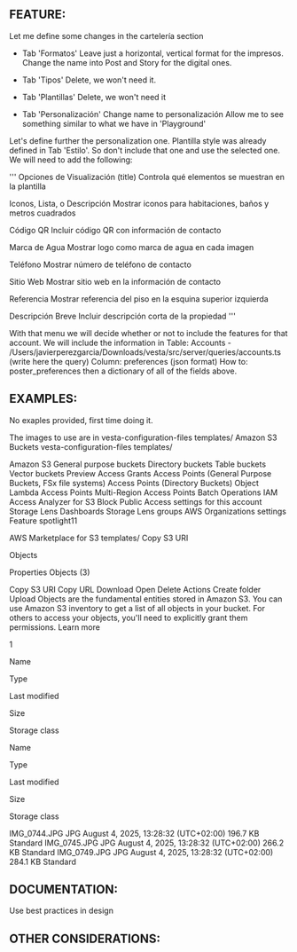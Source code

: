 ## FEATURE:

Let me define some changes in the cartelería section

- Tab 'Formatos'
Leave just a horizontal, vertical format for the impresos.
Change the name into Post and Story for the digital ones.

- Tab 'Tipos'
Delete, we won't need it.

- Tab 'Plantillas'
Delete, we won't need it

- Tab 'Personalización'
Change name to personalización
Allow me to see something similar to what we have in 'Playground'


Let's define further the personalization one.
Plantilla style was already defined in Tab 'Estilo'. So don't include that one and use the selected one.
We will need to add the following:

'''
Opciones de Visualización (title)
Controla qué elementos se muestran en la plantilla

Iconos, Lista, o Descripción
Mostrar iconos para habitaciones, baños y metros cuadrados


Código QR
Incluir código QR con información de contacto


Marca de Agua
Mostrar logo como marca de agua en cada imagen


Teléfono
Mostrar número de teléfono de contacto


Sitio Web
Mostrar sitio web en la información de contacto


Referencia
Mostrar referencia del piso en la esquina superior izquierda


Descripción Breve
Incluir descripción corta de la propiedad
'''

With that menu we will decide whether or not to include the features for that account. We will include the information in 
Table: Accounts - /Users/javierperezgarcia/Downloads/vesta/src/server/queries/accounts.ts (write here the query)
Column: preferences (json format)
How to: poster_preferences then a dictionary of all of the fields above.


## EXAMPLES:
No exaples provided, first time doing it. 

The images to use are in vesta-configuration-files
templates/
Amazon S3
Buckets
vesta-configuration-files
templates/



Amazon S3
General purpose buckets
Directory buckets
Table buckets
Vector buckets
Preview
Access Grants
Access Points (General Purpose Buckets, FSx file systems)
Access Points (Directory Buckets)
Object Lambda Access Points
Multi-Region Access Points
Batch Operations
IAM Access Analyzer for S3
Block Public Access settings for this account
Storage Lens
Dashboards
Storage Lens groups
AWS Organizations settings
Feature spotlight11

AWS Marketplace for S3
templates/
Copy S3 URI

Objects

Properties
Objects (3)

Copy S3 URI
Copy URL
Download
Open
Delete
Actions
Create folder
Upload
Objects are the fundamental entities stored in Amazon S3. You can use Amazon S3 inventory  to get a list of all objects in your bucket. For others to access your objects, you'll need to explicitly grant them permissions. Learn more 


1


Name
	
Type
	
Last modified
	
Size
	
Storage class

Name
	
Type
	
Last modified
	
Size
	
Storage class

IMG_0744.JPG
JPG
August 4, 2025, 13:28:32 (UTC+02:00)
196.7 KB
Standard
IMG_0745.JPG
JPG
August 4, 2025, 13:28:32 (UTC+02:00)
266.2 KB
Standard
IMG_0749.JPG
JPG
August 4, 2025, 13:28:32 (UTC+02:00)
284.1 KB
Standard


## DOCUMENTATION:
Use best practices in design

## OTHER CONSIDERATIONS:


